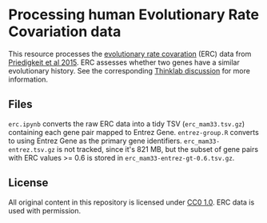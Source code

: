 # Processing human Evolutionary Rate Covariation data

This resource processes the [evolutionary rate covaration](http://csb.pitt.edu/erc_analysis/Methods.php) (ERC) data from [Priedigkeit et al 2015](https://doi.org/10.1371/journal.pgen.1004967 "Evolutionary Signatures amongst Disease Genes Permit Novel Methods for Gene Prioritization and Construction of Informative Gene-Based Networks"). ERC assesses whether two genes have a similar evolutionary history. See the corresponding [Thinklab discussion](http://doi.org/10.15363/thinklab.d57 "Selecting informative ERC (evolutionary rate covariation) values between genes") for more information.

## Files

`erc.ipynb` converts the raw ERC data into a tidy TSV (`erc_mam33.tsv.gz`) containing each gene pair mapped to Entrez Gene. `entrez-group.R` converts to using Entrez Gene as the primary gene identifiers. `erc_mam33-entrez.tsv.gz` is not tracked, since it's 821 MB, but the subset of gene pairs with ERC values >= 0.6 is stored in `erc_mam33-entrez-gt-0.6.tsv.gz`. 

## License

All original content in this repository is licensed under [CC0 1.0](https://creativecommons.org/publicdomain/zero/1.0/ "CC0 1.0 Universal: Public Domain Dedication"). ERC data is used with permission.
